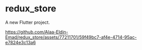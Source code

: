 # redux_store

A new Flutter project.




https://github.com/Alaa-Eldin-Emad/redux_store/assets/77211701/59f49bc7-af4e-4714-95ac-e7824e3c13a6

